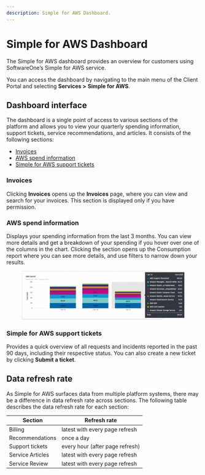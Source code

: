 ```yaml
---
description: Simple for AWS Dashboard.
---
```


# Simple for AWS Dashboard

The Simple for AWS dashboard provides an overview for customers using SoftwareOne’s Simple for AWS service.&#x20;

You can access the dashboard by navigating to the main menu of the Client Portal and selecting  **Services >** **Simple for AWS**.

## Dashboard interface

The dashboard is a single point of access to various sections of the platform and allows you to view your quarterly spending information, support tickets, service recommendations, and articles. It consists of the following sections:

* [Invoices](simple-for-aws-dashboard.md#aws-spend-information)
* [AWS spend information](simple-for-aws-dashboard.md#aws-spend-information-1)
* [Simple for AWS support tickets](simple-for-aws-dashboard.md#simple-for-aws-support-tickets)

### Invoices <a href="#aws-spend-information" id="aws-spend-information"></a>

Clicking **Invoices** opens up the **Invoices** page, where you can view and search for your invoices. This section is displayed only if you have permission.&#x20;

### AWS spend information <a href="#aws-spend-information" id="aws-spend-information"></a>

Displays your spending information from the last 3 months. You can view more details and get a breakdown of your spending if you hover over one of the columns in the chart. Clicking the section opens up the Consumption report where you can see more details, and use filters to narrow down your results.

<figure><img src="../../.gitbook/assets/image (87).png" alt=""><figcaption></figcaption></figure>

### Simple for AWS support tickets

Provides a quick overview of all requests and incidents reported in the past 90 days, including their respective status. You can also create a new ticket by clicking **Submit a ticket**.

## Data refresh rate <a href="#data-refresh-rate" id="data-refresh-rate"></a>

As Simple for AWS surfaces data from multiple platform systems, there may be a difference in data refresh rate across sections. The following table describes the data refresh rate for each section:

| Section          | Refresh rate                    |
| ---------------- | ------------------------------- |
| Billing          | latest with every page refresh  |
| Recommendations  | once a day                      |
| Support tickets  | every hour (after page refresh) |
| Service Articles | latest with every page refresh  |
| Service Review   | latest with every page refresh  |
